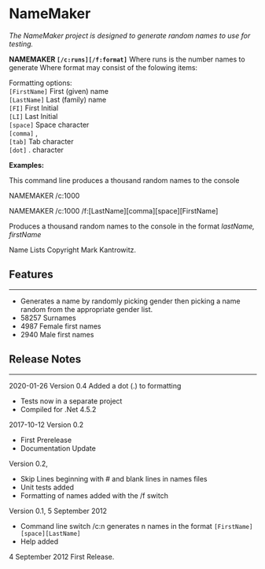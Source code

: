 # NameMaker
*The NameMaker project is designed to generate random names to use for testing.*

**NAMEMAKER `[/c:runs][/f:format]`**
Where runs is the number names to generate
Where format may consist of the folowing items:

Formatting options:  
`[FirstName]`   First (given) name  
`[LastName]`    Last (family) name  
`[FI]`          First Initial  
`[LI]`          Last Initial  
`[space]`       Space character  
`[comma]`       ,  
`[tab]`         Tab character  
`[dot]`         . character

**Examples:**

This command line produces a thousand random names to the console

NAMEMAKER /c:1000

NAMEMAKER /c:1000 /f:[LastName][comma][space][FirstName]

Produces a thousand random names to the console in the format *lastName, firstName*

Name Lists Copyright Mark Kantrowitz.

## Features
--------

* Generates a name by randomly picking gender then picking a name random from the appropriate gender list.
* 58257 Surnames
* 4987 Female first names
* 2940 Male first names

## Release Notes
-------------
2020-01-26 Version 0.4
Added a dot (.) to formatting
* Tests now in a separate project
* Compiled for .Net 4.5.2


2017-10-12  Version 0.2 
* First Prerelease
* Documentation Update

Version 0.2, 
* Skip Lines beginning with # and blank lines in names files
* Unit tests added
* Formatting of names added with the /f switch

Version 0.1, 5 September 2012
* Command line switch /c:n generates n names in the format `[FirstName][space][LastName]`
* Help added

4 September 2012	First Release.

